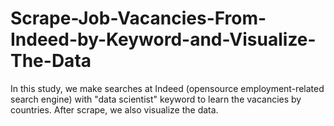 # Scrape-Job-Vacancies-From-Indeed-by-Keyword-and-Visualize-The-Data
In this study, we make searches at Indeed (opensource employment-related search engine) with "data scientist" keyword to learn the vacancies by countries. After scrape, we also visualize the data.
